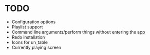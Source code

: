 # TODO
- Configuration options
- Playlist support
- Command line arguments/perform things without entering the app
- Redo installation
- Icons for un_table
- Currently playing screen